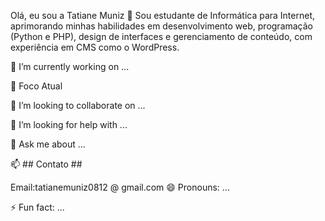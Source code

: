 Olá, eu sou a Tatiane Muniz 👋
Sou estudante de Informática para Internet, aprimorando minhas habilidades em desenvolvimento web, programação (Python e PHP), design de interfaces e gerenciamento de conteúdo, com experiência em CMS como o WordPress.

🔭 I’m currently working on ...

🌱 Foco Atual

👯 I’m looking to collaborate on ...

🤔 I’m looking for help with ...

💬 Ask me about ...

📫 ## Contato ##

Email:tatianemuniz0812 @ gmail.com
😄 Pronouns: ...

⚡ Fun fact: ...
